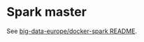 # Spark master

See [big-data-europe/docker-spark README](https://github.com/big-data-europe/docker-spark).